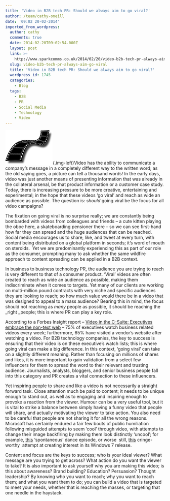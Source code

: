 ```yaml
---
title: 'Video in B2B tech PR: Should we always aim to go viral?'
author: /team/cathy-oneill
date: '09:02 20-02-2014'
imported_from_wordpress:
  author: cathy
  comments: true
  date: 2014-02-20T09:02:54.000Z
  layout: post
  link: >-
    http://www.sparkcomms.co.uk/2014/02/20/video-b2b-tech-pr-always-aim-go-viral/
  slug: video-b2b-tech-pr-always-aim-go-viral
  title: 'Video in B2B tech PR: Should we always aim to go viral?'
  wordpress_id: 1745
  categories:
    - Blog
  tags:
    - B2B
    - PR
    - Social Media
    - Technology
    - Video
---
```


![Video](Video.png){.img-left}Video has the ability to communicate a company’s message in a completely different way to the written word; as the old saying goes, a picture can tell a thousand words! In the early days, video was just another means of presenting information that was already in the collateral arsenal, be that product information or a customer case study. Today, there is increasing pressure to be more creative, entertaining and experimental; in the hope that these videos ‘go viral’ and reach as wide an audience as possible. The question is: _should_ going viral be the focus for all video campaigns?

The fixation on going viral is no surprise really; we are constantly being bombarded with videos from colleagues and friends – a cute kitten playing the oboe here, a skateboarding pensioner there – so we can see first-hand how far they can spread and the huge audiences that can be reached. Social media encourages us to share, like, and tweet at every turn, with content being distributed on a global platform in seconds; it’s word of mouth on steroids.  Yet we are predominantly experiencing this as part of our role as the consumer, prompting many to ask whether the same wildfire approach to content spreading can be applied in a B2B context.

In business to business technology PR, the audience you are trying to reach is very different to that of a consumer product. ‘Viral’ videos are often created to reach as wide an audience as possible, making them indiscriminate when it comes to targets. Yet many of our clients are working on multi-million pound contracts with very niche and specific audiences they are looking to reach; so how much value would there be in a video that was designed to appeal to a mass audience? Bearing this in mind, the focus should not reaching as _many_ people as possible, it should be reaching the _right _people; this is where PR can play a key role.

According to a Forbes Insight report – [Video in the C-Suite: Executives embrace the non-text web](http://images.forbes.com/forbesinsights/StudyPDFs/Video_in_the_CSuite.pdf) – 75% of executives watch business related videos every week; furthermore, 65% have visited a vendor’s website after watching a video. For B2B technology companies, the key to success is ensuring that their video is on these executive’s watch lists; this is where going viral can make a big difference. In this context, ‘going viral’ can take on a slightly different meaning. Rather than focusing on millions of shares and likes, it is more important to gain validation from a select few influencers for them to spread the word to their relevant and trusting audience. Journalists, analysts, bloggers, and senior business people fall into this category and PR creates a vital connection to these influencers.

Yet inspiring people to share and like a video is not necessarily a straight forward task. Close attention much be paid to content; it needs to be unique enough to stand out, as well as to engaging and inspiring enough to provoke a reaction from the viewer. Humour can be a very useful tool, but it is vital to strike a balance between simply having a funny video that people will share, and actually motivating the viewer to take action. You also need to be careful that people are not sharing it for all the wrong reasons. Microsoft has certainly endured a fair few bouts of public humiliation following misguided attempts to seem ‘cool’ through video, with attempts to change their image backfiring by making them look distinctly ‘uncool’; for example, [this](http://www.edibleapple.com/2009/11/19/microsofts-attempt-at-a-viral-video-is-comically-bad/) ‘spontaneous’ dance episode, or worse  still, [this](http://www.youtube.com/watch?v=1cX4t5-YpHQ) cringe-worthy  attempt at creating interest in its Windows 7 release.

Content and focus are the keys to success; who is your ideal viewer? What message are you trying to get across? What action do you want the viewer to take? It is also important to ask yourself why you are making this video; is this about awareness? Brand building? Education? Persuasion? Thought leadership? By knowing who you want to reach; why you want to reach them; and what you want them to do; you can build a video that is targeted to meet your needs, whether that is reaching the masses, or targeting that one needle in the haystack.

